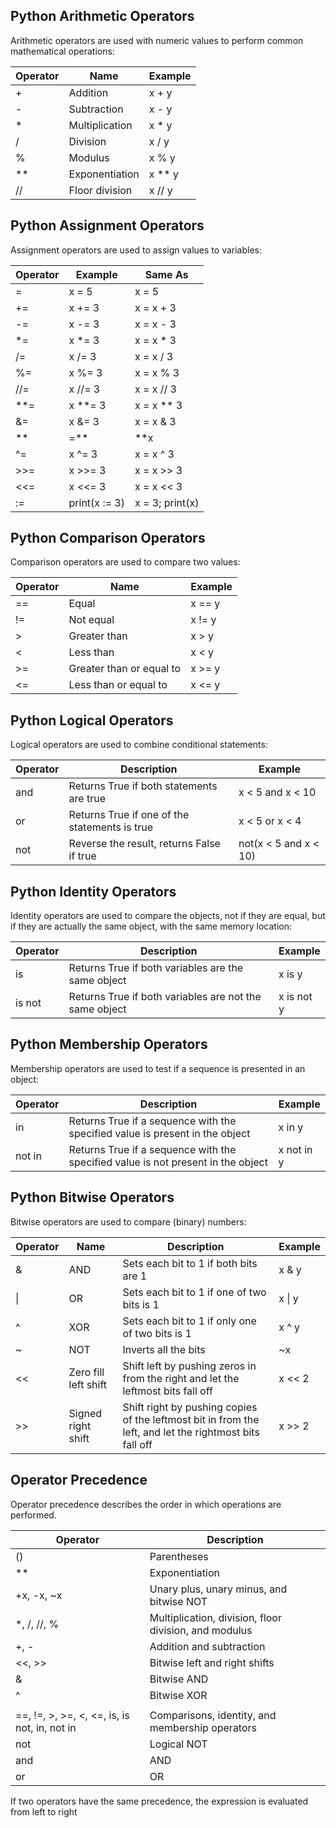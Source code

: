 ## Python Arithmetic Operators

Arithmetic operators are used with numeric values to perform common mathematical operations:

| Operator | Name           | Example  |
|----------|----------------|----------|
| +        | Addition        | x + y    |
| -        | Subtraction     | x - y    |
| *        | Multiplication  | x * y    |
| /        | Division        | x / y    |
| %        | Modulus         | x % y    |
| **       | Exponentiation  | x ** y   |
| //       | Floor division  | x // y   |



## Python Assignment Operators

Assignment operators are used to assign values to variables:

| Operator | Example        | Same As        |
|----------|----------------|----------------|
| =        | x = 5          | x = 5          |
| +=       | x += 3         | x = x + 3      |
| -=       | x -= 3         | x = x - 3      |
| *=       | x *= 3         | x = x * 3      |
| /=       | x /= 3         | x = x / 3      |
| %=       | x %= 3         | x = x % 3      |
| //=      | x //= 3        | x = x // 3     |
| **=      | x **= 3        | x = x ** 3     |
| &=       | x &= 3         | x = x & 3      |
| **|=**       | **x |= 3**         | **x = x | 3**      |
| ^=       | x ^= 3         | x = x ^ 3      |
| >>=      | x >>= 3        | x = x >> 3     |
| <<=      | x <<= 3        | x = x << 3     |
| :=       | print(x := 3)  | x = 3; print(x)|


## Python Comparison Operators

Comparison operators are used to compare two values:

| Operator | Name                        | Example  |
|----------|-----------------------------|----------|
| ==       | Equal                       | x == y   |
| !=       | Not equal                   | x != y   |
| >        | Greater than                | x > y    |
| <        | Less than                   | x < y    |
| >=       | Greater than or equal to    | x >= y   |
| <=       | Less than or equal to       | x <= y   |


## Python Logical Operators

Logical operators are used to combine conditional statements:

| Operator | Description                                    | Example                      |
|----------|------------------------------------------------|------------------------------|
| and      | Returns True if both statements are true       | x < 5 and x < 10             |
| or       | Returns True if one of the statements is true  | x < 5 or x < 4               |
| not      | Reverse the result, returns False if true      | not(x < 5 and x < 10)        |


## Python Identity Operators

Identity operators are used to compare the objects, not if they are equal, but if they are actually the same object, with the same memory location:

| Operator | Description                                        | Example       |
|----------|----------------------------------------------------|---------------|
| is       | Returns True if both variables are the same object | x is y        |
| is not   | Returns True if both variables are not the same object | x is not y    |


## Python Membership Operators

Membership operators are used to test if a sequence is presented in an object:

| Operator  | Description                                                | Example     |
|-----------|------------------------------------------------------------|-------------|
| in        | Returns True if a sequence with the specified value is present in the object | x in y     |
| not in    | Returns True if a sequence with the specified value is not present in the object | x not in y |


## Python Bitwise Operators

Bitwise operators are used to compare (binary) numbers:

| Operator | Name | Description                                                                 | Example   |
|----------|------|-----------------------------------------------------------------------------|-----------|
| &        | AND  | Sets each bit to 1 if both bits are 1                                      | x & y     |
| \|       | OR   | Sets each bit to 1 if one of two bits is 1                                 | x \| y    |
| ^        | XOR  | Sets each bit to 1 if only one of two bits is 1                            | x ^ y     |
| ~        | NOT  | Inverts all the bits                                                        | ~x        |
| <<       | Zero fill left shift | Shift left by pushing zeros in from the right and let the leftmost bits fall off | x << 2    |
| >>       | Signed right shift | Shift right by pushing copies of the leftmost bit in from the left, and let the rightmost bits fall off | x >> 2    |


## Operator Precedence

Operator precedence describes the order in which operations are performed.

| Operator                                             | Description                                                          |
|------------------------------------------------------|----------------------------------------------------------------------|
| ()                                                   | Parentheses                                                         |
| **                                                   | Exponentiation                                                      |
| +x, -x, ~x                                          | Unary plus, unary minus, and bitwise NOT                           |
| *, /, //, %                                         | Multiplication, division, floor division, and modulus               |
| +, -                                                | Addition and subtraction                                            |
| <<, >>                                              | Bitwise left and right shifts                                       |
| &                                                    | Bitwise AND                                                        |
| ^                                                    | Bitwise XOR                                                        |
| |                                                    | Bitwise OR                                                         |
| ==, !=, >, >=, <, <=, is, is not, in, not in      | Comparisons, identity, and membership operators                     |
| not                                                  | Logical NOT                                                        |
| and                                                  | AND                                                                |
| or                                                   | OR                                                                 |


If two operators have the same precedence, the expression is evaluated from left to right




